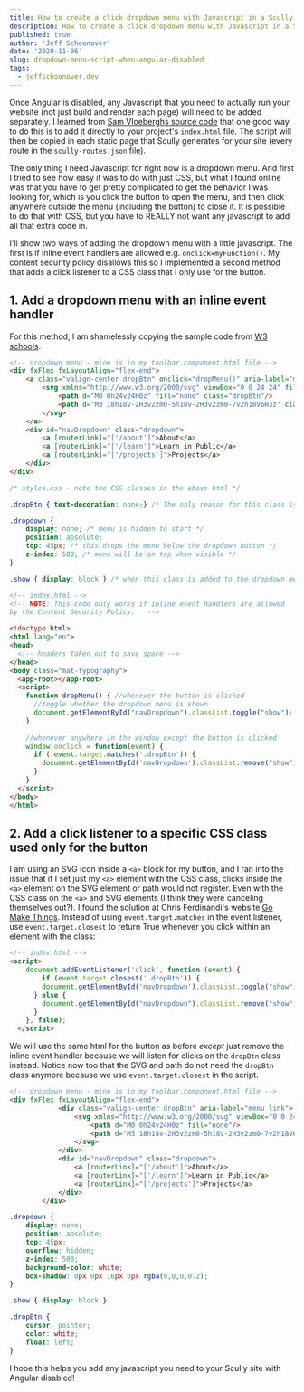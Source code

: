 ```yaml
---
title: How to create a click dropdown menu with Javascript in a Scully-Angular project with Angular disabled
description: How to create a click dropdown menu with Javascript in a Scully-Angular project with Angular disabled.  
published: true
author: 'Jeff Schoonover'
date: '2020-11-06'
slug: dropdown-menu-script-when-angular-disabled
tags:
  - jeffschoonover.dev
---
```


Once Angular is disabled, any Javascript that you need to actually run your website (not just build and render each page) will need to be added separately.  I learned from [Sam Vloeberghs source code](https://github.com/samvloeberghs/kwerri-oss/tree/master/projects/samvloeberghs/src) that one good way to do this is to add it directly to your project's `index.html` file.  The script will then be copied in each static page that Scully generates for your site (every route in the `scully-routes.json` file).

The only thing I need Javascript for right now is a dropdown menu.  And first I tried to see how easy it was to do with just CSS, but what I found online was that you have to get pretty complicated to get the behavior I was looking for, which is you click the button to open the menu, and then click anywhere outside the menu (including the button) to close it.  It is possible to do that with CSS, but you have to REALLY not want any javascript to add all that extra code in.

I'll show two ways of adding the dropdown menu with a little javascript.  The first is if inline event handlers are allowed e.g. `onclick=myFunction()`.  My content security policy disallows this so I implemented a second method that adds a click listener to a CSS class that I only use for the button.

## 1. Add a dropdown menu with an inline event handler

For this method, I am shamelessly copying the sample code from [W3 schools](https://www.w3schools.com/howto/tryit.asp?filename=tryhow_css_dropdown_navbar_click).

```html
<!-- dropdown menu - mine is in my toolbar.component.html file -->
<div fxFlex fxLayoutAlign="flex-end">
    <a class="valign-center dropBtn" onclick="dropMenu()" aria-label="menu link">
        <svg xmlns="http://www.w3.org/2000/svg" viewBox="0 0 24 24" fill="currentColor" width="28px" height="28px" class="dropBtn">
            <path d="M0 0h24v24H0z" fill="none" class="dropBtn"/>
            <path d="M3 18h18v-2H3v2zm0-5h18v-2H3v2zm0-7v2h18V6H3z" class="dropBtn"/>
        </svg>
    </a>
    <div id="navDropdown" class="dropdown">
        <a [routerLink]="['/about']">About</a>
        <a [routerLink]="['/learn']">Learn in Public</a>
        <a [routerLink]="['/projects']">Projects</a>
    </div>
</div>
```

```css
/* styles.css - note the CSS classes in the above html */

.dropBtn { text-decoration: none;} /* The only reason for this class is to group the dropdown button elements for the event listener in the index.html file script */

.dropdown {
    display: none; /* menu is hidden to start */
    position: absolute;
    top: 45px; /* this drops the menu below the dropdown button */
    z-index: 500; /* menu will be on top when visible */
}

.show { display: block } /* when this class is added to the dropdown menu with the javascript function (below), it will become visible */
```

```html
<!-- index.html -->
<!-- NOTE: This code only works if inline event handlers are allowed
by the Content Security Policy.   -->

<!doctype html>
<html lang="en">
<head>
  <!-- headers taken out to save space -->
</head>
<body class="mat-typography">
  <app-root></app-root>
  <script>
    function dropMenu() { //whenever the button is clicked
      //toggle whether the dropdown menu is shown
      document.getElementById("navDropdown").classList.toggle("show");
    }
    
    //whenever anywhere in the window except the button is clicked
    window.onclick = function(event) {
      if (!event.target.matches('.dropBtn')) {
        document.getElementById('navDropdown').classList.remove("show");
      }
    }
  </script>
</body>
</html>
```

## 2. Add a click listener to a specific CSS class used only for the button

I am using an SVG icon inside a `<a>` block for my button, and I ran into the issue that if I set just my `<a>` element with the CSS class, clicks inside the `<a>` element on the SVG element or path would not register.  Even with the CSS class on the `<a>` and SVG elements (I think they were canceling themselves out?).  I found the solution at Chris Ferdinandi's website [Go Make Things](https://gomakethings.com/detecting-click-events-on-svgs-with-vanilla-js-event-delegation/).  Instead of using `event.target.matches` in the event listener, use `event.target.closest` to return True whenever you click within an element with the class:

```html
<!-- index.html -->
<script>
    document.addEventListener('click', function (event) {
	    if (event.target.closest('.dropBtn')) {
        document.getElementById('navDropdown').classList.toggle("show");
      } else {
        document.getElementById("navDropdown").classList.remove("show");
      }
    }, false);
  </script>
```

We will use the same html for the button as before *except* just remove the inline event handler because we will listen for clicks on the `dropBtn` class instead.  Notice now too that the SVG and path do not need the `dropBtn` class anymore because we use `event.target.closest` in the script.

```html
<!-- dropdown menu - mine is in my toolbar.component.html file -->
<div fxFlex fxLayoutAlign="flex-end">
            <div class="valign-center dropBtn" aria-label="menu link">
                <svg xmlns="http://www.w3.org/2000/svg" viewBox="0 0 24 24" fill="currentColor" width="28px" height="28px" class="dropBtn">
                    <path d="M0 0h24v24H0z" fill="none"/>
                    <path d="M3 18h18v-2H3v2zm0-5h18v-2H3v2zm0-7v2h18V6H3z"/>
                </svg>
            </div>
            <div id="navDropdown" class="dropdown">
                <a [routerLink]="['/about']">About</a>
                <a [routerLink]="['/learn']">Learn in Public</a>
                <a [routerLink]="['/projects']">Projects</a>
            </div>
        </div>
```

```css
.dropdown {
    display: none;
    position: absolute;
    top: 45px;
    overflow: hidden;
    z-index: 500;
    background-color: white;
    box-shadow: 0px 0px 16px 0px rgba(0,0,0,0.2);
}

.show { display: block }

.dropBtn {
    cursor: pointer;
    color: white;
    float: left;
}
```

I hope this helps you add any javascript you need to your Scully site with Angular disabled!
